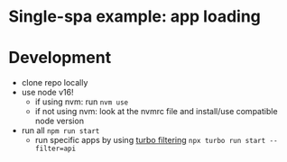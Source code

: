 # Single-spa example: app loading

# Development

- clone repo locally
- use node v16!
  - if using nvm: run `nvm use`
  - if not using nvm: look at the nvmrc file and install/use compatible node version
- run all `npm run start`
  - run specific apps by using [turbo filtering](https://turborepo.org/docs/features/filtering) `npx turbo run start --filter=api`
